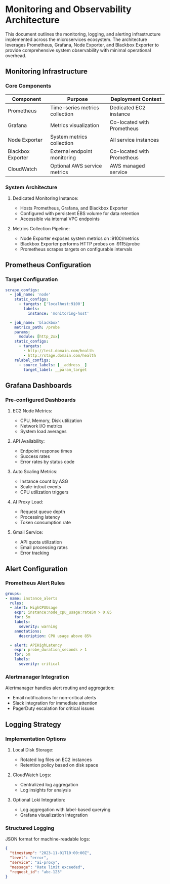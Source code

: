 # Monitoring and Observability Architecture

This document outlines the monitoring, logging, and alerting infrastructure implemented across the microservices ecosystem. The architecture leverages Prometheus, Grafana, Node Exporter, and Blackbox Exporter to provide comprehensive system observability with minimal operational overhead.

## Monitoring Infrastructure

### Core Components

| Component | Purpose | Deployment Context |
|-----------|---------|-------------------|
| Prometheus | Time-series metrics collection | Dedicated EC2 instance |
| Grafana | Metrics visualization | Co-located with Prometheus |
| Node Exporter | System metrics collection | All service instances |
| Blackbox Exporter | External endpoint monitoring | Co-located with Prometheus |
| CloudWatch | Optional AWS service metrics | AWS managed service |

### System Architecture

1. Dedicated Monitoring Instance:
   - Hosts Prometheus, Grafana, and Blackbox Exporter
   - Configured with persistent EBS volume for data retention
   - Accessible via internal VPC endpoints

2. Metrics Collection Pipeline:
   - Node Exporter exposes system metrics on :9100/metrics
   - Blackbox Exporter performs HTTP probes on :9115/probe
   - Prometheus scrapes targets on configurable intervals

## Prometheus Configuration

### Target Configuration

```yaml
scrape_configs:
  - job_name: 'node'
    static_configs:
      - targets: ['localhost:9100']
        labels:
          instance: 'monitoring-host'

  - job_name: 'blackbox'
    metrics_path: /probe
    params:
      module: [http_2xx]
    static_configs:
      - targets:
        - http://test.domain.com/health
        - http://stage.domain.com/health
    relabel_configs:
      - source_labels: [__address__]
        target_label: __param_target
```

## Grafana Dashboards

### Pre-configured Dashboards

1. EC2 Node Metrics:
   - CPU, Memory, Disk utilization
   - Network I/O metrics
   - System load averages

2. API Availability:
   - Endpoint response times
   - Success rates
   - Error rates by status code

3. Auto Scaling Metrics:
   - Instance count by ASG
   - Scale-in/out events
   - CPU utilization triggers

4. AI Proxy Load:
   - Request queue depth
   - Processing latency
   - Token consumption rate

5. Gmail Service:
   - API quota utilization
   - Email processing rates
   - Error tracking

## Alert Configuration

### Prometheus Alert Rules

```yaml
groups:
- name: instance_alerts
  rules:
  - alert: HighCPUUsage
    expr: instance:node_cpu_usage:rate5m > 0.85
    for: 5m
    labels:
      severity: warning
    annotations:
      description: CPU usage above 85%

  - alert: APIHighLatency
    expr: probe_duration_seconds > 1
    for: 5m
    labels:
      severity: critical
```

### Alertmanager Integration

Alertmanager handles alert routing and aggregation:
- Email notifications for non-critical alerts
- Slack integration for immediate attention
- PagerDuty escalation for critical issues

## Logging Strategy

### Implementation Options

1. Local Disk Storage:
   - Rotated log files on EC2 instances
   - Retention policy based on disk space

2. CloudWatch Logs:
   - Centralized log aggregation
   - Log insights for analysis

3. Optional Loki Integration:
   - Log aggregation with label-based querying
   - Grafana visualization integration

### Structured Logging

JSON format for machine-readable logs:
```json
{
  "timestamp": "2023-11-01T10:00:00Z",
  "level": "error",
  "service": "ai-proxy",
  "message": "Rate limit exceeded",
  "request_id": "abc-123"
}
```

